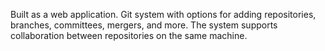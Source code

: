 Built as a web application.
Git system with options for adding repositories, branches, committees, mergers, and more.
The system supports collaboration between repositories on the same machine.
